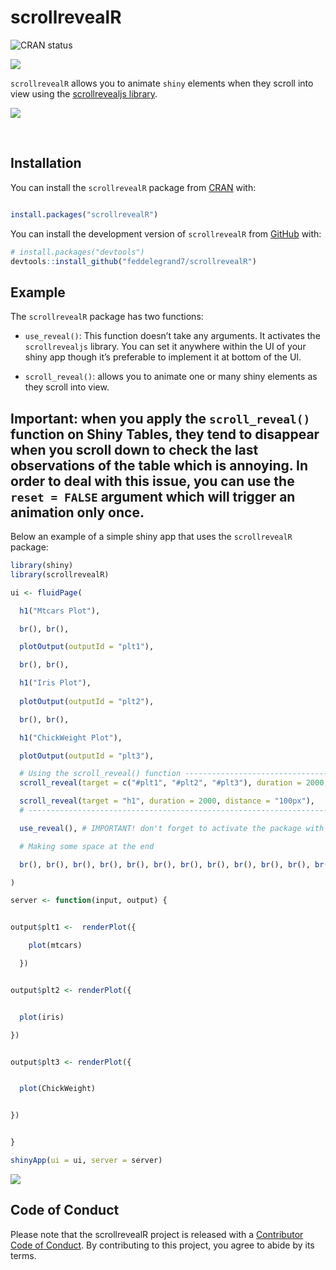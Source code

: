 
<!-- README.md is generated from README.Rmd. Please edit that file -->

# scrollrevealR

<!-- badges: start -->

![CRAN status](https://www.r-pkg.org/badges/version/scrollrevealR)

![](http://cranlogs.r-pkg.org/badges/grand-total/scrollrevealR?color=blue)

<!-- badges: end -->

`scrollrevealR` allows you to animate `shiny` elements when they scroll
into view using the [scrollrevealjs
library](https://scrollrevealjs.org/).

![](man/figures/exampleapp2.gif)

<br>

## Installation

You can install the `scrollrevealR` package from
[CRAN](https://CRAN.R-project.org/package=scrollrevealR) with:

``` r

install.packages("scrollrevealR")
```

You can install the development version of `scrollrevealR` from
[GitHub](https://github.com/) with:

``` r
# install.packages("devtools")
devtools::install_github("feddelegrand7/scrollrevealR")
```

## Example

The `scrollrevealR` package has two functions:

  - `use_reveal()`: This function doesn’t take any arguments. It
    activates the `scrollrevealjs` library. You can set it anywhere
    within the UI of your shiny app though it’s preferable to implement
    it at bottom of the UI.

  - `scroll_reveal()`: allows you to animate one or many shiny elements
    as they scroll into view.

## Important: when you apply the `scroll_reveal()` function on Shiny Tables, they tend to disappear when you scroll down to check the last observations of the table which is annoying. In order to deal with this issue, you can use the `reset = FALSE` argument which will trigger an animation only once.

Below an example of a simple shiny app that uses the `scrollrevealR`
package:

``` r
library(shiny)
library(scrollrevealR)

ui <- fluidPage(

  h1("Mtcars Plot"),

  br(), br(),

  plotOutput(outputId = "plt1"),

  br(), br(),

  h1("Iris Plot"),
  
  plotOutput(outputId = "plt2"),

  br(), br(),

  h1("ChickWeight Plot"),

  plotOutput(outputId = "plt3"),

  # Using the scroll_reveal() function -------------------------------------------
  scroll_reveal(target = c("#plt1", "#plt2", "#plt3"), duration = 2000, distance = "100px"),

  scroll_reveal(target = "h1", duration = 2000, distance = "100px"),
  # ----------------------------------------------------------------------------- 

  use_reveal(), # IMPORTANT! don't forget to activate the package with use_reveal()

  # Making some space at the end

  br(), br(), br(), br(), br(), br(), br(), br(), br(), br(), br(), br()

)

server <- function(input, output) {


output$plt1 <-  renderPlot({

    plot(mtcars)

  })


output$plt2 <- renderPlot({


  plot(iris)

})


output$plt3 <- renderPlot({


  plot(ChickWeight)


})


}

shinyApp(ui = ui, server = server)
```

![](man/figures/exampleapp.gif)

## Code of Conduct

Please note that the scrollrevealR project is released with a
[Contributor Code of
Conduct](https://contributor-covenant.org/version/2/0/CODE_OF_CONDUCT.html).
By contributing to this project, you agree to abide by its terms.
